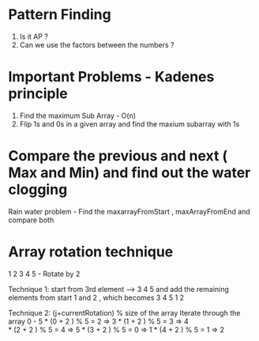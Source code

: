 Pattern Finding
===============
1. Is it AP ?
2. Can we use the factors between the numbers ?



Important Problems - Kadenes principle
=====================================
1. Find the maximum Sub Array - O(n)
2. Flip 1s and 0s in a given array and find the maxium subarray with 1s


Compare the previous and next ( Max and Min) and find out the water clogging
============================================================================
Rain water problem - Find the maxarrayFromStart , maxArrayFromEnd and compare both


Array rotation technique
=========================
1 2 3 4 5 - Rotate by 2 

Technique 1: start from 3rd element --> 3 4 5 and add the remaining elements from start 1 and 2 , which becomes 3 4 5 1 2 

Technique 2: (j+currentRotation) % size of the array
            Iterate through the array 0 - 5
    * (0 + 2 ) % 5 = 2  =>  3
    * (1 + 2 ) % 5 = 3  =>  4  
    * (2 + 2 ) % 5 = 4  =>  5
    * (3 + 2 ) % 5 = 0  =>  1
    * (4 + 2 ) % 5 = 1  =>  2
